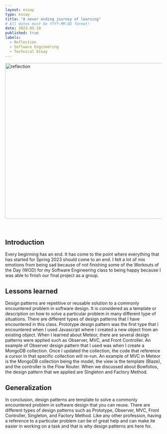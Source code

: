 ```yaml
---
layout: essay
type: essay
title: "A never ending journey of learning"
# All dates must be YYYY-MM-DD format!
date: 2023-05-10
published: true
labels:
  - Reflection
  - Software Engineering
  - Technical Essay
---
```


<img src="https://neurosciencenews.com/files/2022/07/self-reflection-brain-health-neurosciences-public.jpg" alt="reflection" width="1000" height="500">
<br>

<br>
<br>

## Introduction
Every beginning has an end. It has come to the point where everything that has started for Spring 2023 should come to an end. I felt a lot of mix emotions from being sad because of not finishing some of the Workouts of the Day (WOD) for my Software Engineering class to being happy because I was able to finish our final project as a group. 

## Lessons learned

Design patterns are repetitive or reusable solution to a commonly encountered problem in software design. It is considered as a template or description on how to solve a particular problem in many different type of situations. There are different types of design patterns that I have encountered in this class. Prototype design pattern was the first type that I encountered when I used Javascript where I created a new object from an existing object. When I learned about Meteor, there are several design patterns were applied such as Observer, MVC, and Front Controller. An example of Observer design pattern that I used was when I create a MongoDB collection. Once I updated the collection, the code that reference a cursor in that specific collection will re-run. An example of MVC in Meteor is the MongoDB collection being the model, the view is the template (Blaze), and the controller is the Flow Router. When we discussed about Bowfolios, the design pattern that we applied are SIngleton and Factory Method. 

## Generalization
In conclusion, design patterns are template to solve a commonly encountered problem in software design that you can reuse. There are different types of design patterns such as Prototype, Observer, MVC, Front Controller, Singleton, and Factory Method. Like any other profession, having a reference to a particular problem can be of great help and can make ite easier in working on a task and that is why design patterns are here for. 
 



